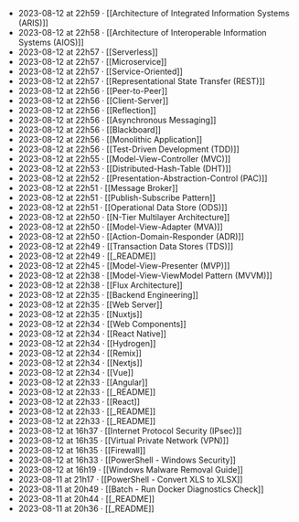 - 2023-08-12 at 22h59 · [[Architecture of Integrated Information Systems (ARIS)]]
- 2023-08-12 at 22h58 · [[Architecture of Interoperable Information Systems (AIOS)]]
- 2023-08-12 at 22h57 · [[Serverless]]
- 2023-08-12 at 22h57 · [[Microservice]]
- 2023-08-12 at 22h57 · [[Service-Oriented]]
- 2023-08-12 at 22h57 · [[Representational State Transfer (REST)]]
- 2023-08-12 at 22h56 · [[Peer-to-Peer]]
- 2023-08-12 at 22h56 · [[Client-Server]]
- 2023-08-12 at 22h56 · [[Reflection]]
- 2023-08-12 at 22h56 · [[Asynchronous Messaging]]
- 2023-08-12 at 22h56 · [[Blackboard]]
- 2023-08-12 at 22h56 · [[Monolithic Application]]
- 2023-08-12 at 22h56 · [[Test-Driven Development (TDD)]]
- 2023-08-12 at 22h55 · [[Model-View-Controller (MVC)]]
- 2023-08-12 at 22h53 · [[Distributed-Hash-Table (DHT)]]
- 2023-08-12 at 22h52 · [[Presentation-Abstraction-Control (PAC)]]
- 2023-08-12 at 22h51 · [[Message Broker]]
- 2023-08-12 at 22h51 · [[Publish-Subscribe Pattern]]
- 2023-08-12 at 22h51 · [[Operational Data Store (ODS)]]
- 2023-08-12 at 22h50 · [[N-Tier Multilayer Architecture]]
- 2023-08-12 at 22h50 · [[Model-View-Adapter (MVA)]]
- 2023-08-12 at 22h50 · [[Action-Domain-Responder (ADR)]]
- 2023-08-12 at 22h49 · [[Transaction Data Stores (TDS)]]
- 2023-08-12 at 22h49 · [[_README]]
- 2023-08-12 at 22h45 · [[Model-View-Presenter (MVP)]]
- 2023-08-12 at 22h38 · [[Model-View-ViewModel Pattern (MVVM)]]
- 2023-08-12 at 22h38 · [[Flux Architecture]]
- 2023-08-12 at 22h35 · [[Backend Engineering]]
- 2023-08-12 at 22h35 · [[Web Server]]
- 2023-08-12 at 22h35 · [[Nuxtjs]]
- 2023-08-12 at 22h34 · [[Web Components]]
- 2023-08-12 at 22h34 · [[React Native]]
- 2023-08-12 at 22h34 · [[Hydrogen]]
- 2023-08-12 at 22h34 · [[Remix]]
- 2023-08-12 at 22h34 · [[Nextjs]]
- 2023-08-12 at 22h34 · [[Vue]]
- 2023-08-12 at 22h33 · [[Angular]]
- 2023-08-12 at 22h33 · [[_README]]
- 2023-08-12 at 22h33 · [[React]]
- 2023-08-12 at 22h33 · [[_README]]
- 2023-08-12 at 22h33 · [[_README]]
- 2023-08-12 at 16h37 · [[Internet Protocol Security (IPsec)]]
- 2023-08-12 at 16h35 · [[Virtual Private Network (VPN)]]
- 2023-08-12 at 16h35 · [[Firewall]]
- 2023-08-12 at 16h33 · [[PowerShell - Windows Security]]
- 2023-08-12 at 16h19 · [[Windows Malware Removal Guide]]
- 2023-08-11 at 21h17 · [[PowerShell - Convert XLS to XLSX]]
- 2023-08-11 at 20h49 · [[Batch - Run Docker Diagnostics Check]]
- 2023-08-11 at 20h44 · [[_README]]
- 2023-08-11 at 20h36 · [[_README]]
